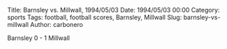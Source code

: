 Title: Barnsley vs. Millwall, 1994/05/03
Date: 1994/05/03 00:00
Category: sports
Tags: football, football scores, Barnsley, Millwall
Slug: barnsley-vs-millwall
Author: carbonero


Barnsley 0 - 1 Millwall
